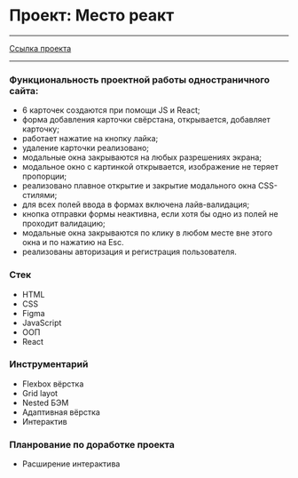 # Проект: Место реакт

---

[Ссылка проекта](https://leilasuleimanova.github.io/react-mesto-auth/)

---

### Функциональность проектной работы одностраничного сайта:

- 6 карточек создаются при помощи JS и React;
- форма добавления карточки свёрстана, открывается, добавляет карточку;
- работает нажатие на кнопку лайка;
- удаление карточки реализовано;
- модальные окна закрываются на любых разрешениях экрана;
- модальное окно с картинкой открывается, изображение не теряет пропорции;
- реализовано плавное открытие и закрытие модального окна CSS-стилями;
- для всех полей ввода в формах включена лайв-валидация;
- кнопка отправки формы неактивна, если хотя бы одно из полей не проходит валидацию;
- модальные окна закрываются по клику в любом месте вне этого окна и по нажатию на Esc.
- реализованы авторизация и регистрация пользователя.

### Стек

- HTML
- CSS
- Figma
- JavaScript
- ООП
- React

### Инструментарий

- Flexbox вёрстка
- Grid layot
- Nested БЭМ
- Адаптивная вёрстка
- Интерактив

### Планрование по доработке проекта

- Расширение интерактива
